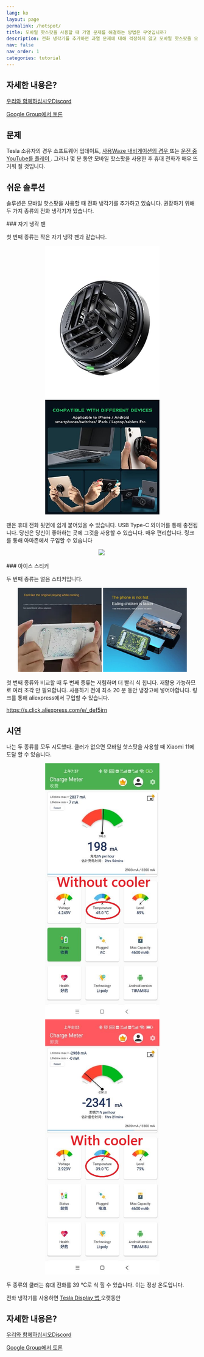 ```yaml
---
lang: ko
layout: page
permalink: /hotspot/
title: 모바일 핫스팟을 사용할 때 가열 문제를 해결하는 방법은 무엇입니까?
description: 전화 냉각기를 추가하면 과열 문제에 대해 걱정하지 않고 모바일 핫스팟을 오랫동안 사용할 수 있습니다.
nav: false
nav_order: 1
categories: tutorial
---
```

<!-- _pages/hotspot.md -->

## 자세한 내용은?
<p> <a href = "https://discord.gg/Tvbs9uWcN9"  대상 = "_blank" > 우리와 함께하십시오Discord</a> </p>
<p> <a href = "https://groups.google.com/g/tesla-display"  대상 = "_blank" > Google Group에서 토론 </a> </p>

## 문제
<p> Tesla 소유자의 경우 소프트웨어 업데이트, <a href =와 같은 휴대 전화의 모바일 핫스팟을 자주 사용합니다. "/waze" > 사용Waze 내비게이션의 경우 </a> 또는 <a href = "/youtube" > 운전 중 YouTube를 플레이 </a>.
그러나 몇 분 동안 모바일 핫스팟을 사용한 후 휴대 전화가 매우 뜨거워 질 것입니다. </p>

## 쉬운 솔루션
<p> 솔루션은 모바일 핫스팟을 사용할 때 전화 냉각기를 추가하고 있습니다.
권장하기 위해 두 가지 종류의 전화 냉각기가 있습니다. </p>
### 자기 냉각 팬
<p> 첫 번째 종류는 작은 자기 냉각 팬과 같습니다. </p>
<p style= "text-align: center;" >
<img src= "/assets/img/mag-cooler.jpg"  alt= "The magnetic cooling fan for phone"  width= "300px" >
<img src= "/assets/img/mag-cooler2.jpg"  alt= "The magnetic cooling fan can be used for various devices"  width= "300px" >
</p>
<p> 팬은 휴대 전화 뒷면에 쉽게 붙어있을 수 있습니다.
USB Type-C 와이어를 통해 충전됩니다.
당신은 당신이 좋아하는 곳에 그것을 사용할 수 있습니다. 매우 편리합니다.
링크를 통해 아마존에서 구입할 수 있습니다 </p>
<p style= "text-align: center;" ><a href= "https://www.amazon.com/Rimoody-Wireless-Carplay-CarPlay-Android/dp/B0C1FW8ZQQ?pd_rd_w=niks7&content-id=amzn1.sym.843cd7db-70d0-4058-b5e7-5ec0360c5a59&pf_rd_p=843cd7db-70d0-4058-b5e7-5ec0360c5a59&pf_rd_r=25ZAJ3099FJCM3JE3BCE&pd_rd_wg=dEwED&pd_rd_r=4a237111-7729-4d01-ae3a-7786ed58d5e9&pd_rd_i=B0C1FW8ZQQ&psc=1&linkCode=li3&tag=blackpill07-20&linkId=c766d690503165e0fd1c49bda3c5feb5&language=en_US&ref_=as_li_ss_il"  target= "_blank" >
<img border= "0"  src= "//ws-na.amazon-adsystem.com/widgets/q?_encoding=UTF8&ASIN=B0C1FW8ZQQ&Format=_SL250_&ID=AsinImage&MarketPlace=US&ServiceVersion=20070822&WS=1&tag=blackpill07-20&language=en_US"  ></a>
<img src= "https://ir-na.amazon-adsystem.com/e/ir?t=blackpill07-20&language=en_US&l=li3&o=1&a=B0C1FW8ZQQ"  width= "1"  height= "1"  border= "0"  alt= ""  style= "border:none !important; margin:0px !important;"  /></p>
### 아이스 스티커
<p> 두 번째 종류는 얼음 스티커입니다. </p>
<p style= "text-align: center;" >
<img src= "/assets/img/ice-sticker.webp"  alt= "The recyclable ice sticker for phone"  width= "220px" >
<img src= "/assets/img/ice-sticker2.webp"  alt= "The recyclable ice sticker to cool your phone down"  width= "220px" >
</p>
<p> 첫 번째 종류와 비교할 때 두 번째 종류는 저렴하며 더 빨리 식 힙니다.
재활용 가능하므로 여러 조각 만 필요합니다.
사용하기 전에 최소 20 분 동안 냉장고에 넣어야합니다.
링크를 통해 aliexpress에서 구입할 수 있습니다.
<p> <a href = "https://s.click.aliexpress.com/e/_DEF5iRN" >https://s.click.aliexpress.com/e/_def5irn </a> </p>

## 시연
<p> 나는 두 종류를 모두 시도했다.
쿨러가 없으면 모바일 핫스팟을 사용할 때 Xiaomi 11에 도달 할 수 있습니다. </p>
<p style= "text-align: center;" >
<img src= "/assets/img/without-cooler.jpg"  alt= "The phone temperature without the phone cooler"  width= "300px" >
<img src= "/assets/img/with-cooler.jpg"  alt= "The phone temperature after using a phone cooler"  width= "300px" >
</p>
<p> 두 종류의 쿨러는 휴대 전화를 39 ℃로 식 힐 수 있습니다. 이는 정상 온도입니다. </p>
<p> 전화 냉각기를 사용하면 <a href =를 사용할 수 있습니다. "/" >Tesla Display 앱 </a> 오랫동안 </p>

## 자세한 내용은?
<p> <a href = "https://discord.gg/Tvbs9uWcN9"  대상 = "_blank" > 우리와 함께하십시오Discord</a> </p>
<p> <a href = "https://groups.google.com/g/tesla-display"  대상 = "_blank" > Google Group에서 토론 </a> </p>

